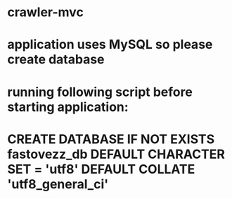 # crawler-mvc

# application uses MySQL so please create database 
# running following script before starting application:
# CREATE DATABASE IF NOT EXISTS fastovezz_db DEFAULT CHARACTER SET = 'utf8' DEFAULT COLLATE 'utf8_general_ci'

